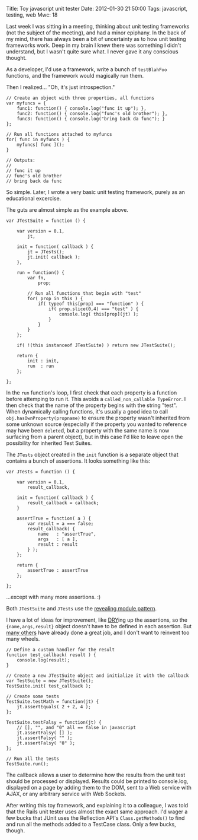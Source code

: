 Title: Toy javascript unit tester
Date: 2012-01-30 21:50:00
Tags: javascript, testing, web
Mwc: 18

Last week I was sitting in a meeting, thinking about unit testing frameworks (not the subject of the meeting), and had a minor epiphany.  In the back of my mind, there has always been a bit of uncertainty as to how unit testing frameworks work.  Deep in my brain I knew there was something I didn't understand, but I wasn't quite sure what.  I never gave it any conscious thought.

As a developer, I'd use a framework, write a bunch of `testBlahFoo` functions, and the framework would magically run them.  

Then I realized... "Oh, it's just introspection."

    // Create an object with three properties, all functions
    var myfuncs = {
        func1: function() { console.log("func it up"); },
        func2: function() { console.log("func's old brother"); },
        func3: function() { console.log("bring back da func"); }
    };

    // Run all functions attached to myfuncs
    for( func in myfuncs ) {
        myfuncs[ func ]();
    }

    // Outputs:
    // 
    // func it up
    // func's old brother
    // bring back da func

So simple.  Later, I wrote a very basic unit testing framework, purely as an educational excercise.

The guts are almost simple as the example above.

    var JTestSuite = function () {

        var version = 0.1,
            jt,

        init = function( callback ) {
            jt = JTests();
            jt.init( callback );
        },

        run = function() {
            var fn,
                prop;

            // Run all functions that begin with "test"
            for( prop in this ) {
                if( typeof this[prop] === "function" ) {
                    if( prop.slice(0,4) === "test" ) {
                        console.log( this[prop](jt) );
                    }
                }
            }
        };

        if( !(this instanceof JTestSuite) ) return new JTestSuite();

        return {
            init : init,
            run  : run
        };

    };

In the `run` function's loop, I first check that each property is a function before attemping to run it.  This avoids a `called_non_callable TypeError`.  I then check that the name of the property begins with the string "test".  When dynamically calling functions, it's usually a good idea to call `obj.hasOwnProperty(propname)` to ensure the property wasn't inherited from some unknown source (especially if the property you wanted to reference may have been `delete`d, but a property with the same name is now surfacing from a parent object), but in this case I'd like to leave open the possibility for inherited Test Suites.

The `JTests` object created in the `init` function is a separate object that contains a bunch of assertions.  It looks something like this:

    var JTests = function () {

        var version = 0.1,
            result_callback,

        init = function( callback ) {
            result_callback = callback;
        }

        assertTrue = function( a ) {
            var result = a === false;
            result_callback( {                                                                                                                                                                         
                name   : "assertTrue",
                args   : [ a ],
                result : result
            } );
        };
        
        return {
            assertTrue : assertTrue
        };

    };

...except with many more assertions. :)

Both `JTestSuite` and `JTests` use the [revealing module pattern](http://stackoverflow.com/a/5647397/215148). 

I have a lot of ideas for improvement, like [DRY](http://en.wikipedia.org/wiki/Don't_repeat_yourself)ing up the assertions, so the `{name,args,result}` object doesn't have to be defined in each assertion.  But [many others](http://en.wikipedia.org/wiki/List_of_unit_testing_frameworks#JavaScript) have already done a great job, and I don't want to reinvent too many wheels.

    // Define a custom handler for the result
    function test_callback( result ) {
        console.log(result);
    }

    // Create a new JTestSuite object and initialize it with the callback
    var TestSuite = new JTestSuite();
    TestSuite.init( test_callback );

    // Create some tests
    TestSuite.testMath = function(jt) {
        jt.assertEquals( 2 + 2, 4 );
    };

    TestSuite.testFalsy = function(jt) {
        // [], "", and "0" all == false in javascript
        jt.assertFalsy( [] );
        jt.assertFalsy( "" );
        jt.assertFalsy( "0" );
    };

    // Run all the tests
    TestSuite.run();

The callback allows a user to determine how the results from the unit test should be processed or displayed.  Results could be printed to console.log, displayed on a page by adding them to the DOM, sent to a Web service with AJAX, or any arbitrary service with Web Sockets.

After writing this toy framework, and explaining it to a colleague, I was told that the Rails unit tester uses almost the exact same approach.  I'd wager a few bucks that JUnit uses the Reflection API's `Class.getMethods()` to find and run all the methods added to a TestCase class.  Only a few bucks, though.
